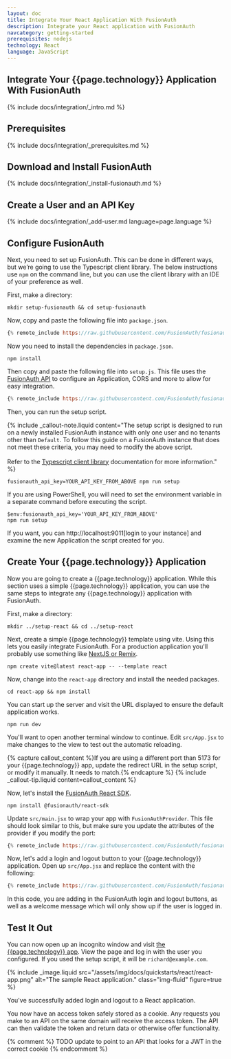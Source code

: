 ```yaml
---
layout: doc
title: Integrate Your React Application With FusionAuth
description: Integrate your React application with FusionAuth
navcategory: getting-started
prerequisites: nodejs
technology: React
language: JavaScript
---
```


## Integrate Your {{page.technology}} Application With FusionAuth

{% include docs/integration/_intro.md %}

## Prerequisites

{% include docs/integration/_prerequisites.md %}

## Download and Install FusionAuth

{% include docs/integration/_install-fusionauth.md %}

## Create a User and an API Key

{% include docs/integration/_add-user.md language=page.language %}

## Configure FusionAuth

Next, you need to set up FusionAuth. This can be done in different ways, but we’re going to use the Typescript client library. The below instructions use `npm` on the command line, but you can use the client library with an IDE of your preference as well.

First, make a directory:

```shell
mkdir setup-fusionauth && cd setup-fusionauth
```

Now, copy and paste the following file into `package.json`.

```javascript
{% remote_include https://raw.githubusercontent.com/FusionAuth/fusionauth-example-client-libraries/main/typescript/package.json %}
```

Now you need to install the dependencies in `package.json`.

```shell
npm install
```

Then copy and paste the following file into `setup.js`. This file uses the [FusionAuth API](/docs/v1/tech/apis/) to configure an Application, CORS and more to allow for easy integration. 

```javascript
{% remote_include https://raw.githubusercontent.com/FusionAuth/fusionauth-example-client-libraries/main/typescript/setup.js %}
```

Then, you can run the setup script.

{% include _callout-note.liquid content="The setup script is designed to run on a newly installed FusionAuth instance with only one user and no tenants other than `Default`. To follow this guide on a FusionAuth instance that does not meet these criteria, you may need to modify the above script. <br><br> Refer to the [Typescript client library](/docs/v1/tech/client-libraries/typescript) documentation for more information." %}

```shell
fusionauth_api_key=YOUR_API_KEY_FROM_ABOVE npm run setup
```

If you are using PowerShell, you will need to set the environment variable in a separate command before executing the script.

```shell
$env:fusionauth_api_key='YOUR_API_KEY_FROM_ABOVE'
npm run setup
```

If you want, you can http://localhost:9011[login to your instance] and examine the new Application the script created for you.

## Create Your {{page.technology}} Application

Now you are going to create a {{page.technology}} application. While this section uses a simple {{page.technology}} application, you can use the same steps to integrate any {{page.technology}} application with FusionAuth.

First, make a directory:

```shell
mkdir ../setup-react && cd ../setup-react
```

Next, create a simple {{page.technology}} template using vite. Using this lets you easily integrate FusionAuth. For a production application you'll probably use something like [NextJS or Remix](/docs/quickstarts/#single-page-app).

```shell
npm create vite@latest react-app -- --template react
```

Now, change into the `react-app` directory and install the needed packages.

```shell
cd react-app && npm install
```

You can start up the server and visit the URL displayed to ensure the default application works.

```shell
npm run dev
```

You'll want to open another terminal window to continue. Edit `src/App.jsx` to make changes to the view to test out the automatic reloading.

{% capture callout_content %}If you are using a different port than 5173 for your {{page.technology}} app, update the redirect URL in the setup script, or modify it manually. It needs to match.{% endcapture %}
{% include _callout-tip.liquid content=callout_content %}

Now, let's install the [FusionAuth React SDK](https://www.npmjs.com/package/@fusionauth/react-sdk).

```shell
npm install @fusionauth/react-sdk
```

Update `src/main.jsx` to wrap your app with `FusionAuthProvider`. This file should look similar to this, but make sure you update the attributes of the provider if you modify the port:

```jsx
{% remote_include https://raw.githubusercontent.com/FusionAuth/fusionauth-example-react-guide/main/src/main.jsx %}
```

Now, let's add a login and logout button to your {{page.technology}} application. Open up `src/App.jsx` and replace the content with the following:

```jsx
{% remote_include https://raw.githubusercontent.com/FusionAuth/fusionauth-example-react-guide/main/src/App.jsx %}
```

In this code, you are adding in the FusionAuth login and logout buttons, as well as a welcome message which will only show up if the user is logged in.

## Test It Out

You can now open up an incognito window and visit [the {{page.technology}} app](http://localhost:5173). View the page and log in with the user you configured. If you used the setup script, it will be `richard@example.com`.

{% include _image.liquid src="/assets/img/docs/quickstarts/react/react-app.png" alt="The sample React application." class="img-fluid" figure=true %}

You've successfully added login and logout to a React application.

You now have an access token safely stored as a cookie. Any requests you make to an API on the same domain will receive the access token. The API can then validate the token and return data or otherwise offer functionality.

{% comment %}
TODO update to point to an API that looks for a JWT in the correct cookie
{% endcomment %}
